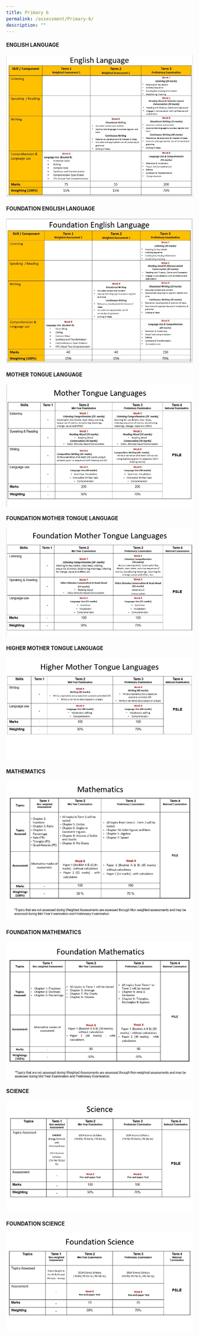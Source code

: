 ```yaml
---
title: Primary 6
permalink: /assessment/Primary-6/
description: ""
---
```

#### **ENGLISH LANGUAGE**

![](/images/Fuhua%20Experience/Teaching%20and%20Learning%20@%20Fuhua/Assessment/Primary%206/English.jpg)

#### **FOUNDATION ENGLISH LANGUAGE**

![](/images/Fuhua%20Experience/Teaching%20and%20Learning%20@%20Fuhua/Assessment/Primary%206/Fdn%20English.jpg)

#### **MOTHER TONGUE LANGUAGE**

![](/images/Fuhua%20Experience/Teaching%20and%20Learning%20@%20Fuhua/Assessment/Primary%206/A3.jpg)

#### **FOUNDATION MOTHER TONGUE LANGUAGE**

![](/images/Fuhua%20Experience/Teaching%20and%20Learning%20@%20Fuhua/Assessment/Primary%206/A4.jpg)

#### **HIGHER MOTHER TONGUE LANGUAGE**

![](/images/Fuhua%20Experience/Teaching%20and%20Learning%20@%20Fuhua/Assessment/Primary%206/A5.jpg)

#### **MATHEMATICS**

![](/images/Fuhua%20Experience/Teaching%20and%20Learning%20@%20Fuhua/Assessment/Primary%206/A6.jpg)

#### **FOUNDATION MATHEMATICS**

![](/images/Fuhua%20Experience/Teaching%20and%20Learning%20@%20Fuhua/Assessment/Primary%206/A7.jpg)

#### **SCIENCE**

![](/images/Fuhua%20Experience/Teaching%20and%20Learning%20@%20Fuhua/Assessment/Primary%206/A8.jpg)

#### **FOUNDATION SCIENCE**

![](/images/Fuhua%20Experience/Teaching%20and%20Learning%20@%20Fuhua/Assessment/Primary%206/A9.jpg)